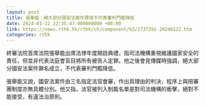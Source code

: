 ```yaml
---
layout: post
title: 張舉能︰絕大部分國安法案件罪成不代表審判門檻降低
date: 2024-01-22 22:35:47.000000000 +08:00
link: https://news.rthk.hk/rthk/ch/component/k2/1737292-20240122.htm
categories: rthk
---
```


終審法院首席法院張舉能出席法律年度開啟典禮，指司法機構重視維護國家安全的責任，但並非代表法庭會盲目將所有被告人定罪。他之後會見傳媒時強調，絕大部分國安法案件罪名成立，不代表審判門檻降低。

張舉能又說，國安法案件由三名指定法官會審，作出具理由的判決，程序上與陪審團制度亦無具體分別。他又指，法官被列入制裁名單是對司法機構的衝擊，絕對不能接受，有違法治原則。
